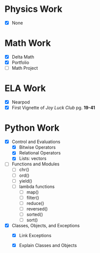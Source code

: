 # Physics Work
- [x] None
# Math Work
- [x] Delta Math
- [x] Portfolio
- [ ] Math Project
# ELA Work
- [x] Nearpod
- [x] First Vignette of *Joy Luck Club* pg. **19-41**
# Python Work

- [x] Control and Evaluations
	- [x] Bitwise Operators
	- [x] Relational Operators
	- [x] Lists: vectors
- [ ] Functions and Modules
	- [ ] chr()
	- [ ] ord()
	- [ ] yield()
	- [ ] lambda functions
		- [ ] map() 
		- [ ] filter() 
		- [ ] reduce() 
		- [ ] reversed() 
		- [ ] sorted() 
		- [ ] sort()
- [x] Classes, Objects, and Exceptions
	- [x] Link Exceptions
	- [x] Explain Classes and Objects


